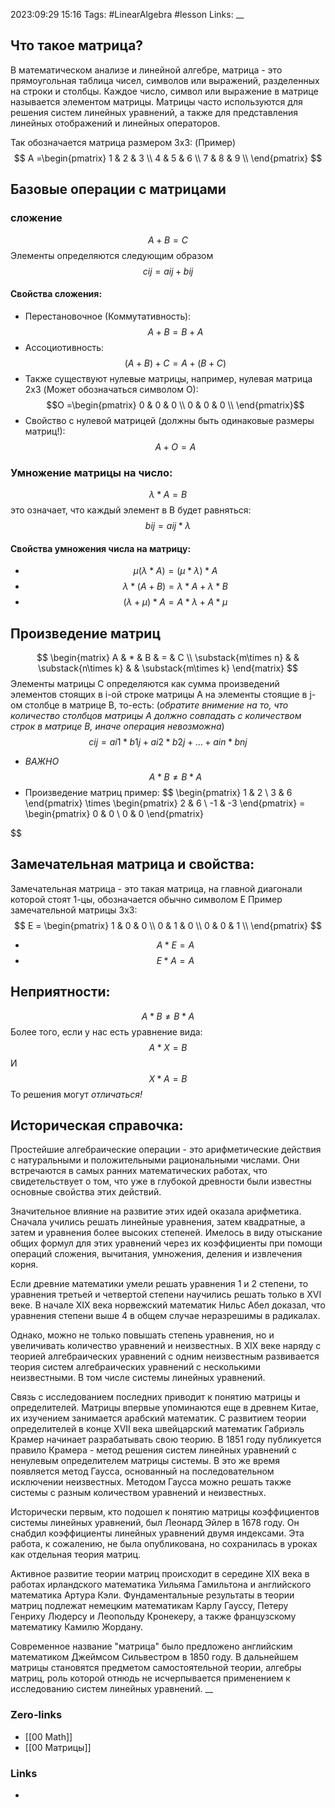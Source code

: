 2023:09:29 15:16
Tags: #LinearAlgebra #lesson
Links:
__
## Что такое матрица?
В математическом анализе и линейной алгебре, матрица - это прямоугольная таблица чисел, символов или выражений, разделенных на строки и столбцы. Каждое число, символ или выражение в матрице называется элементом матрицы. Матрицы часто используются для решения систем линейных уравнений, а также для представления линейных отображений и линейных операторов.

Так обозначается матрица размером 3x3: (Пример)
$$ A =\begin{pmatrix} 1 & 2 & 3 \\ 4 & 5 & 6 \\ 7 & 8 & 9 \\ \end{pmatrix} $$
## Базовые операции с матрицами
### сложение
$$A + B = C$$
Элементы определяются следующим образом
$$c{ij} = a{ij} + b{ij}$$
#### Свойства сложения:
* Перестановочное (Коммутативность):
$$
A + B = B + A
$$
* Ассоциотивность:
$$(A + B) + C = A + (B + C)$$
* Также существуют нулевые матрицы, например, нулевая матрица 2x3 (Может обозначаться символом O):
$$O =\begin{pmatrix} 0 & 0 & 0 \\ 0 & 0 & 0 \\  \end{pmatrix}$$
*  Свойство с нулевой матрицей (должны быть одинаковые размеры матриц!):
$$A + O = A$$
### Умножение матрицы на число:
$$\lambda * A = B$$
это означает, что каждый элемент в B будет равняться:
$$b{ij} = a{ij} *\lambda$$
#### Свойства умножения числа на матрицу:
* $$\mu(\lambda * A) = (\mu * \lambda) * A$$
* $$\lambda * (A + B) = \lambda * A + \lambda*B$$
* $$(\lambda + \mu) * A = A*\lambda + A*\mu$$
## Произведение матриц
$$
\begin{matrix} A & * & B & = & C \\ \substack{m\times n} & & \substack{n\times k} & & \substack{m\times k} \end{matrix}
$$
Элементы матрицы C определяются как сумма произведений элементов стоящих в i-ой строке матрицы A на элементы стоящие в j-ом столбце в матрице B, то-есть: (*обратите внимение на то, что количество столбцов матрицы A должно совпадать с количеством строк в матрице B, иначе операция невозможна*)
$$
c{ij} = a{i1} * b{1j} + a{i2} * b{2j} + \dots + a{in} * b{nj}
$$
* *ВАЖНО* 
  $$A * B \neq B * A$$
* Произведение матриц пример:
  $$ 
\begin{pmatrix}
1 & 2 \\
3 & 6
\end{pmatrix}
\times
\begin{pmatrix}
2 & 6 \\
-1 & -3
\end{pmatrix}
=
\begin{pmatrix}
0 & 0 \\
0 & 0
\end{pmatrix}


 $$
 ## Замечательная матрица и свойства:
 Замечательная матрица - это такая матрица, на главной диагонали которой стоят 1-цы, обозначается обычно символом E
 Пример замечательной матрицы 3x3:
 $$
 E = \begin{pmatrix} 1 & 0 & 0 \\ 0 & 1 & 0 \\ 0 & 0 & 1 \\ \end{pmatrix}
$$
* $$
A * E = A
$$
* $$
E * A = A
$$
## Неприятности:
$$
A * B \neq B * A
$$
Более того, если у нас есть уравнение вида:
$$ A * X = B$$
И
$$
X * A = B
$$
То решения могут *отличаться!*
## Историческая справочка:
Простейшие алгебраические операции - это арифметические действия с натуральными и положительными рациональными числами. Они встречаются в самых ранних математических работах, что свидетельствует о том, что уже в глубокой древности были известны основные свойства этих действий.

Значительное влияние на развитие этих идей оказала арифметика. Сначала учились решать линейные уравнения, затем квадратные, а затем и уравнения более высоких степеней. Имелось в виду отыскание общих формул для этих уравнений через их коэффициенты при помощи операций сложения, вычитания, умножения, деления и извлечения корня.

Если древние математики умели решать уравнения 1 и 2 степени, то уравнения третьей и четвертой степени научились решать только в XVI веке. В начале XIX века норвежский математик Нильс Абел доказал, что уравнения степени выше 4 в общем случае неразрешимы в радикалах. 

Однако, можно не только повышать степень уравнения, но и увеличивать количество уравнений и неизвестных. В XIX веке наряду с теорией алгебраических уравнений с одним неизвестным развивается теория систем алгебраических уравнений с несколькими неизвестными. В том числе системы линейных уравнений.

Связь с исследованием последних приводит к понятию матрицы и определителей. Матрицы впервые упоминаются еще в древнем Китае, их изучением занимается арабский математик. С развитием теории определителей в конце XVII века швейцарский математик Габриэль Крамер начинает разрабатывать свою теорию. В 1851 году публикуется правило Крамера - метод решения систем линейных уравнений с ненулевым определителем матрицы системы. В это же время появляется метод Гаусса, основанный на последовательном исключении неизвестных. Методом Гаусса можно решать также системы с разным количеством уравнений и неизвестных.

Исторически первым, кто подошел к понятию матрицы коэффициентов системы линейных уравнений, был Леонард Эйлер в 1678 году. Он снабдил коэффициенты линейных уравнений двумя индексами. Эта работа, к сожалению, не была опубликована, но сохранилась в уроках как отдельная теория матриц.

Активное развитие теории матриц происходит в середине XIX века в работах ирландского математика Уильяма Гамильтона и английского математика Артура Кэли. Фундаментальные результаты в теории матриц подлежат немецким математикам Карлу Гауссу, Петеру Генриху Людерсу и Леопольду Кронекеру, а также французскому математику Камилю Жордану.

Современное название "матрица" было предложено английским математиком Джеймсом Сильвестром в 1850 году. В дальнейшем матрицы становятся предметом самостоятельной теории, алгебры матриц, роль которой отнюдь не исчерпывается применением к исследованию систем линейных уравнений.
__

### Zero-links
- [[00 Math]]
- [[00 Матрицы]]
### Links
-
